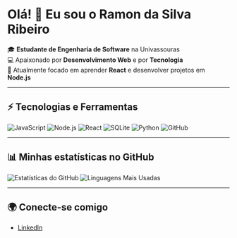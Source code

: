# Olá! 👋 Eu sou o Ramon da Silva Ribeiro

🎓 **Estudante de Engenharia de Software** na Univassouras  
💻 Apaixonado por **Desenvolvimento Web** e por **Tecnologia**  
🔭 Atualmente focado em aprender **React** e desenvolver projetos em **Node.js**  

---

## ⚡ Tecnologias e Ferramentas
![JavaScript](https://img.shields.io/badge/-JavaScript-black?style=flat-square&logo=javascript)
![Node.js](https://img.shields.io/badge/-Node.js-black?style=flat-square&logo=node.js)
![React](https://img.shields.io/badge/-React-black?style=flat-square&logo=react)
![SQLite](https://img.shields.io/badge/-SQLite-black?style=flat-square&logo=sqlite)
![Python](https://img.shields.io/badge/-Python-black?style=flat-square&logo=python)
![GitHub](https://img.shields.io/badge/-GitHub-black?style=flat-square&logo=github)

---

## 📊 Minhas estatísticas no GitHub

![Estatísticas do GitHub](https://github-readme-stats.vercel.app/api?username=RamonSRibeiro&show_icons=true&theme=radical)
![Linguagens Mais Usadas](https://github-readme-stats.vercel.app/api/top-langs/?username=RamonSRibeiro&layout=compact&theme=radical)

---

## 🌍 Conecte-se comigo

- [LinkedIn](https://www.linkedin.com/in/ramon-ribeiro2002/)




